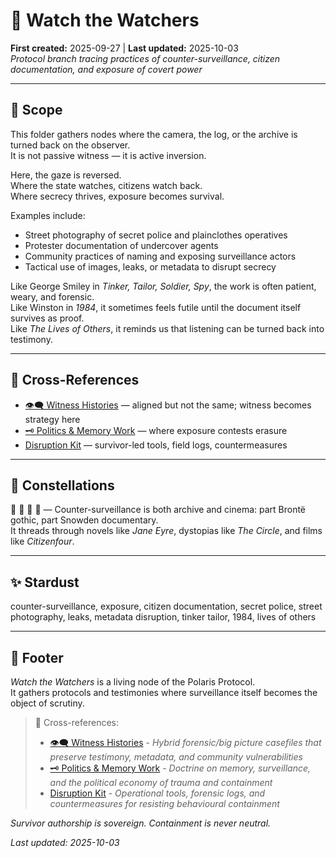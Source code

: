 # 🧿 Watch the Watchers  
**First created:** 2025-09-27 | **Last updated:** 2025-10-03  
*Protocol branch tracing practices of counter-surveillance, citizen documentation, and exposure of covert power*  

---

## 🌱 Scope  

This folder gathers nodes where the camera, the log, or the archive is turned back on the observer.  
It is not passive witness — it is active inversion.  

Here, the gaze is reversed.  
Where the state watches, citizens watch back.  
Where secrecy thrives, exposure becomes survival.  

Examples include:  
- Street photography of secret police and plainclothes operatives  
- Protester documentation of undercover agents  
- Community practices of naming and exposing surveillance actors  
- Tactical use of images, leaks, or metadata to disrupt secrecy  

Like George Smiley in *Tinker, Tailor, Soldier, Spy*, the work is often patient, weary, and forensic.  
Like Winston in *1984*, it sometimes feels futile until the document itself survives as proof.  
Like *The Lives of Others*, it reminds us that listening can be turned back into testimony.  

---

## 📡 Cross-References  

- [👁️‍🗨️ Witness Histories](../Big_Picture_Protocols/👁️‍🗨️_Witness_Historical_Casefiles) — aligned but not the same; witness becomes strategy here  
- [🗝️ Politics & Memory Work](../Big_Picture_Protocols/🗝️_Politics_Memory_Work) — where exposure contests erasure  
- [Disruption Kit](../../Disruption_Kit) — survivor-led tools, field logs, countermeasures  

---

## 🌌 Constellations  

🧿 📸 🔮 🎥 — Counter-surveillance is both archive and cinema: part Brontë gothic, part Snowden documentary.  
It threads through novels like *Jane Eyre*, dystopias like *The Circle*, and films like *Citizenfour*.  

---

## ✨ Stardust  

counter-surveillance, exposure, citizen documentation, secret police, street photography, leaks, metadata disruption, tinker tailor, 1984, lives of others  

---

## 🏮 Footer  

*Watch the Watchers* is a living node of the Polaris Protocol.  
It gathers protocols and testimonies where surveillance itself becomes the object of scrutiny.  

> 📡 Cross-references:
> 
> - [👁️‍🗨️ Witness Histories](../👁️‍🗨️_Witness_Historical_Casefiles) - *Hybrid forensic/big picture casefiles that preserve testimony, metadata, and community vulnerabilities*  
> - [🗝️ Politics & Memory Work](../🗝️_Politics_Memory_Work) - *Doctrine on memory, surveillance, and the political economy of trauma and containment*  
> - [Disruption Kit](../../Disruption_Kit) - *Operational tools, forensic logs, and countermeasures for resisting behavioural containment*  

*Survivor authorship is sovereign. Containment is never neutral.*  

_Last updated: 2025-10-03_
